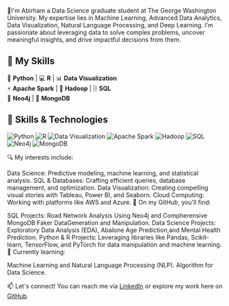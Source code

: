 👋I'm Abirham a Data Science graduate student at The George Washington University. My expertise lies in Machine Learning, Advanced Data Analytics, Data Visualization, Natural Language Processing, and Deep Learning. I’m passionate about leveraging data to solve complex problems, uncover meaningful insights, and drive impactful decisions from them.
## 🔧 My Skills 

 🐍 **Python** | 💻 **R** | 📊 **Data Visualization**  
  ⚡ **Apache Spark** | 🔲 **Hadoop** | 🗄️ **SQL**  
  🧠 **Neo4j** | 🌱 **MongoDB**

  ## 🔧 Skills & Technologies

![Python](https://img.shields.io/badge/-Python-3776AB?style=flat-square&logo=python&logoColor=white)
![R](https://img.shields.io/badge/-R-276DC3?style=flat-square&logo=r&logoColor=white)
![Data Visualization](https://img.shields.io/badge/-Data_Visualization-FF6F61?style=flat-square&logo=chart.js&logoColor=white)
![Apache Spark](https://img.shields.io/badge/-Apache_Spark-E25A1C?style=flat-square&logo=apache-spark&logoColor=white)
![Hadoop](https://img.shields.io/badge/-Hadoop-66CCFF?style=flat-square&logo=hadoop&logoColor=white)
![SQL](https://img.shields.io/badge/-SQL-1572B6?style=flat-square&logo=postgresql&logoColor=white)
![Neo4j](https://img.shields.io/badge/-Neo4j-01C76B?style=flat-square&logo=neo4j&logoColor=white)
![MongoDB](https://img.shields.io/badge/-MongoDB-47A248?style=flat-square&logo=mongodb&logoColor=white)


  

🔍 My interests include:

Data Science: Predictive modeling, machine learning, and statistical analysis.
SQL & Databases: Crafting efficient queries, database management, and optimization.
Data Visualization: Creating compelling visual stories with Tableau, Power BI, and Seaborn.
Cloud Computing: Working with platforms like AWS and Azure.
🚀 On my GitHub, you'll find:
 
SQL Projects: Road Network Analysis Using Neo4j and Compherensive MongoDB Faker DataGeneration and Manipulation.
Data Science Projects: Exploratory Data Analysis (EDA), Abalone Age Prediction,and Mental Health Prediction.
Python & R Projects: Leveraging libraries like Pandas, Scikit-learn, TensorFlow, and PyTorch for data manipulation and machine learning.
🌱 Currently learning:

Machine Learning and Natural Language Processing (NLP).
Algorithm for Data Science.

📫 Let's connect! You can reach me via [LinkedIn](https://www.linkedin.com/in/abirham-ayenew-10805120b/) or explore my work here on [GitHub](https://github.com/Abirham24).

